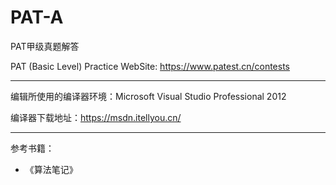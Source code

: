 # PAT-A
PAT甲级真题解答

PAT (Basic Level) Practice WebSite: https://www.patest.cn/contests

---

编辑所使用的编译器环境：Microsoft Visual Studio Professional 2012

编译器下载地址：https://msdn.itellyou.cn/

---

参考书籍：
- 《算法笔记》
